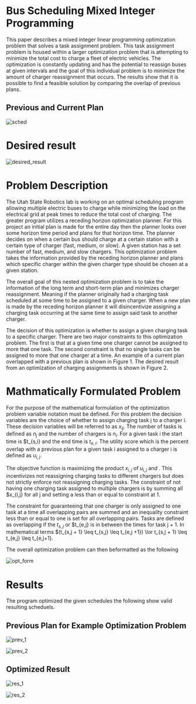 # Bus Scheduling Mixed Integer Programming 

This paper describes a mixed integer linear programming optimization problem that solves a task assignment problem. This task assignment problem is housed within a larger optimization problem that is attempting to minimize the total cost to charge a fleet of electric vehicles. The optimization is constantly updating and has the potential to reassign buses at given intervals and the goal of this individual problem is to minimize the amount of charger reassignment that occurs. The results show that it is possible to find a feasible solution by comparing the overlap of previous plans.
## Previous and Current Plan
![sched](https://user-images.githubusercontent.com/93363769/214746592-c7352b93-dea3-4e9e-96d2-b59dd1722653.jpg)
# Desired result
![desired_result](https://user-images.githubusercontent.com/93363769/214746783-c0156566-4fda-4f6b-afce-8a2fd8ee16b3.jpg)

# Problem Description

The Utah State Robotics lab is working on an optimal scheduling program allowing multiple electric buses to charge while minimizing the load on the electrical grid at peak times to reduce the total cost of charging. The greater program utilizes a receding horizon optimization planner. For this project an initial plan is made for the entire day then the planner looks over some horizon time period and plans for that horizon time. The planner decides on when a certain bus should charge at a certain station with a certain type of charger (fast, medium, or slow). A given station has a set number of fast, medium, and slow chargers. This optimization problem takes the information provided by the receding horizon planner and plans which specific charger within the given charger type should be chosen at a given station.

The overall goal of this nested optimization problem is to take the information of the long term and short-term plan and minimizes charger reassignment. Meaning if the planner originally had a charging task scheduled at some time to be assigned to a given charger. When a new plan is made by the receding horizon planner it will disincentivize assigning a charging task occurring at the same time to assign said task to another charger.  

The decision of this optimization is whether to assign a given charging task to a specific charger. There are two major constraints to this optimization problem. The first is that at a given time one charger cannot be assigned to more that one task. The second constraint is that no single tasks can be assigned to more that one charger at a time. An example of a current plan overlapped with a previous plan is shown in Figure 1. The desired result from an optimization of charging assignments is shown in Figure 2.

# Mathmatically Formulated Problem
For the purpose of the mathematical formulation of the optimization problem variable
notation must be defined. For this problem the decision variables are the
choice of whether to assign charging task j to a charger i. These decision
variables will be referred to as $x_{ij}$. The number of tasks is
defined as $n_j$ and the number of chargers
is $n_i$. For a given task i the start time is $t_{s,i} and the end time is $t_{e,i}$. The utility score which is the percent overlap with a previous plan for a given task i assigned to a
charger i is defined as $u_{i,j}$.

The objective function is maximizing the product $x_{i,j}$ of $u_{i,j}$ and . This incentivizes not
reassigning charging tasks to different chargers but does not strictly enforce
not reassigning charging tasks. The constraint of not having one charging task
assigned to multiple chargers is by summing all $x_{i,j} for all j and setting a less than or equal to
constraint at 1.

The constraint for guaranteeing that one charger is only assigned to one task at a
time all overlapping pairs are summed and an inequality constraint less than or
equal to one is set for all overlapping pairs. Tasks are defined as overlapping
if the $t_{s,j}$ or $t_{e,j} is in between the times for task j + 1. In
mathematical terms $(t_{s,j + 1} \leq t_{s,j} \leq t_{e,j +1}) \lor t_{s,j + 1} \leq t_{e,j} \leq t_{e,j+1}.

The overall optimization problem can then beformatted as the following

![opt_form](https://user-images.githubusercontent.com/93363769/214747838-501b054a-7293-4bec-8bae-4980448c4e34.jpg)

# Results 
The program optimized the given schedules the following show valid resulting scheduels.
## Previous Plan for Example Optimization Problem
![prev_1](https://user-images.githubusercontent.com/93363769/214748259-f28863d7-3c1c-432c-ae27-398e04604451.jpg)


![prev_2](https://user-images.githubusercontent.com/93363769/214748355-a4018d88-7837-4bdc-b970-5c9ea3e03bdf.jpg)

## Optimized Result

![res_1](https://user-images.githubusercontent.com/93363769/214748442-3b60089a-db29-403f-b794-eb28c1461864.jpg)

![res_2](https://user-images.githubusercontent.com/93363769/214748457-4b7dd8ff-934d-4259-99c7-2d9f8e9fc8c9.jpg)


